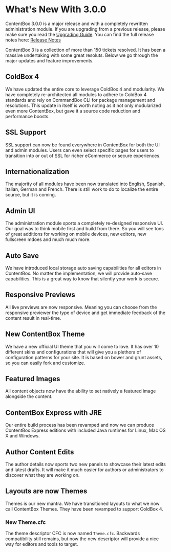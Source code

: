# What's New With 3.0.0

ContentBox 3.0.0 is a major release and with a completely rewritten administration module.  If you are upgrading from a previous release, please make sure you read the [Upgrading Guide](upgrading.md).  You can find the full release notes here: [Release Notes](https://ortussolutions.atlassian.net/secure/ReleaseNote.jspa?projectId=10008&version=12908)

ContentBox 3 is a collection of more than 150 tickets resolved.  It has been a massive undertaking with some great resoluts.  Below we go through the major updates and feature improvements.

## ColdBox 4 
We have updated the entire core to leverage ColdBox 4 and modularity.  We have completely re-architected all modules to adhere to ColdBox 4 standards and rely on CommandBox CLI for package management and resolutions.  This update in itself is worth noting as it not only modularized even more ContentBox, but gave it a source code reduction and performance boosts.

## SSL Support
SSL support can now be found everywhere in ContentBox for both the UI and admin modules.  Users can even select specific pages for users to transition into or out of SSL for richer eCommerce or secure experiences.

## Internationalization
The majority of all modules have been now translated into English, Spanish, Italian, German and French.  There is still work to do to localize the entire source, but it is coming.


## Admin UI
The administration module sports a completely re-designed responsive UI.  Our goal was to think mobile first and build from there.  So you will see tons of great additions for working on mobile devices, new editors, new fullscreen mdoes and much much more.

## Auto Save
We have introduced local storage auto saving capabilities for all editors in ContentBox.  No matter the implementation, we will provide auto-save capabilities.  This is a great way to know that silently your work is secure.

## Responsive Previews
All live previews are now responsive.  Meaning you can choose from the responsive previewer the type of device and get immediate feedback of the content result in real-time.

## New ContentBox Theme
We have a new official UI theme that you will come to love.  It has over 10 different skins and configurations that will give you a plethora of configuration patterns for your site.  It is based on bower and grunt assets, so you can easily fork and customize.

## Featured Images
All content objects now have the ability to set natively a featured image alongside the content.

## ContentBox Express with JRE
Our entire build process has been revamped and now we can produce ContentBox Express editions with included Java runtimes for Linux, Mac OS X and Windows.

## Author Content Edits
The author details now sports two new panels to showcase their latest edits and latest drafts.  It will make it much easier for authors or administrators to discover what they are working on.

## Layouts are now Themes
Themes is our new mantra.  We have transitioned layouts to what we now call ContentBox Themes.  They have been revamped to support ColdBox 4.

### New Theme.cfc
The theme descriptor CFC is now named `Theme.cfc`.  Backwards compatibility still remains, but now the new descriptor will provide a nice way for editors and tools to target.



                        